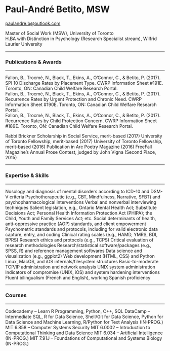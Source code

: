# Paul-André Betito, MSW

paulandre.b@outlook.com

Master of Social Work (MSW), University of Toronto<br>
H.BA with Distinction in Psychology (Research Specialist stream), Wilfrid Laurier University

***
### Publications & Awards
***

Fallon, B., Trocmé, N., Black, T., Ekins, A., O’Connor, C., & 
Betito, P. (2017). SPI 10 Discharge Rates by Placement Type. CWRP Information Sheet #191E. Toronto, ON: Canadian Child Welfare Research Portal.  
Fallon, B., Trocmé, N., Black, T., Ekins, A., O’Connor, C., & 
Betito, P. (2017). Recurrence Rates by Urgent Protection and Chronic Need. CWRP Information Sheet #190E. Toronto, ON: Canadian Child Welfare Research Portal.  
Fallon, B., Trocmé, N., Black, T., Ekins, A., O’Connor, C., & 
Betito, P. (2017). Recurrence Rates by Child Protection Concern. CWRP Information Sheet #189E. Toronto, ON: Canadian Child Welfare Research Portal.  

Rabbi Brickner Scholarship in Social Service, merit-based (2017)
University of Toronto Fellowship, merit-based (2017)
University of Toronto Fellowship, merit-based (2016)
Publication in Arc Poetry Magazine (2016)
FreeFall Magazine’s Annual Prose Contest, judged by John Vigna (Second Place, 2015) 

***
### Expertise & Skills
***

Nosology and diagnosis of mental disorders according to ICD-10 and DSM-V criteria
Psychotherapeutic (e.g., CBT, Mindfulness, Narrative, SFBT) and psychopharmacological interventions
Verbal and nonverbal interviewing techniques
Salient legislation, e.g., Ontario Mental Health Act; Substitute Decisions Act; Personal Health Information Protection Act (PHIPA); the Child, Youth and Family Services Act; etc.
Social determinants of health, anti-oppressive practice (AOP) standards, and client empowerment 
Psychometric standards and protocols, including for valid electronic data capture, entry, and coding
Clinical rating scales (e.g., HAMD, YMRS, BDI, BPRS)
Research ethics and protocols (e.g., TCPS)
Critical evaluation of research methodologies
Research/statistical software/packages (e.g., SPSS, R) and reference management softwares
Data science and visualization (e.g., ggplot2)
Web development (HTML, CSS) and Python
Linux, MacOS, and iOS internals/filesystem structures
Basic-to-moderate TCP/IP administration and network analysis
UNIX system administration
Indicators of compromise (UNIX, iOS) and system hardening interventions
Fluent bilingualism (French and English), working Spanish proficiency 

***
### Courses
***

Codecademy – Learn R Programming, Python, C++, SQL
DataCamp – Intermediate SQL, R for Data Science, Shell/Git for Data Science, Python for Data Science and Machine Learning, R/Python for Text Analysis (IN-PROG.)
MIT 6.858 – Computer Systems Security
MIT 6.0002 – Introduction to Computational Thinking and Data Science
MIT 6.034 – Artificial Intelligence (IN-PROG.)
MIT 7.91J – Foundations of Computational and Systems Biology (IN-PROG.)
